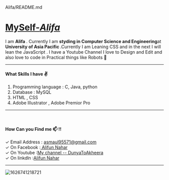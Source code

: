 
Alifa/README.md
<u><h1>MySelf-<i>Alifa</i></h1></u>

I am <strong> Alifa </strong> . Currently I am <strong>styding in Computer Science and Engineering</strong>at <strong> University of Asia Pacific </strong>.Currently I am Leaning CSS and in the next I will lean the JavaScript . I have a Youtube Channel I love to Design and Edit and also love to code in Practical things like Robots 🤖<br><hr>
<h4>What Skills I have ✌</h4>
<ol>
  <li> Programming language : C, Java, python</li> 
  <li> Database : MySQL</li>
  <li> HTML , CSS </li>
  <li> Adobe Illustrator , Adobe Premior Pro</li> 
</ol> <hr> <br>
<h4>How Can you Find me 📫 !!</h4>
✓ Email Address    : <a href ="https://mail.google.com/mail/u/1/?ogbl#inbox">asmaul95571@gmail.com</a><br>
✓ On Facebook      :<a href ="https://www.facebook.com/profile.php?id=100004883478610"> Alifun Nahar</a><br>
✓ On Youtube       :<a href ="https://www.youtube.com/channel/UCnwYkXb74oJvopplDe5PJYg">My channel -- DunyaToAkheera </a><br>
✓ On linkdln       :<a href ="https://www.linkedin.com/in/alifun-nahar-6b31661a5/">Alifun Nahar</a><hr>

![1626741218721](https://user-images.githubusercontent.com/66643157/126252045-2c5f0cae-49fb-4785-83f9-8db53ae9b11b.png)
